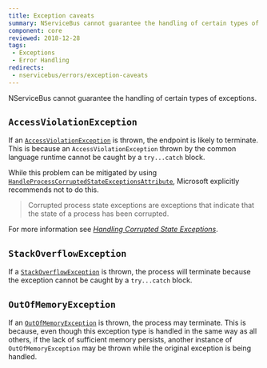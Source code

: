 ```yaml
---
title: Exception caveats
summary: NServiceBus cannot guarantee the handling of certain types of exceptions.
component: core
reviewed: 2018-12-28
tags:
 - Exceptions
 - Error Handling
redirects:
 - nservicebus/errors/exception-caveats
---
```


NServiceBus cannot guarantee the handling of certain types of exceptions.


## `AccessViolationException`

If an [`AccessViolationException`](https://msdn.microsoft.com/en-us/library/system.accessviolationexception.aspx) is thrown, the endpoint is likely to terminate. This is because an `AccessViolationException` thrown by the common language runtime cannot be caught by a `try...catch` block.

While this problem can be mitigated by using [`HandleProcessCorruptedStateExceptionsAttribute`](https://msdn.microsoft.com/en-us/library/system.runtime.exceptionservices.handleprocesscorruptedstateexceptionsattribute.aspx), Microsoft explicitly recommends not to do this.

> Corrupted process state exceptions are exceptions that indicate that the state of a process has been corrupted.

For more information see [_Handling Corrupted State Exceptions_](https://msdn.microsoft.com/en-us/magazine/dd419661.aspx#id0070035).


## `StackOverflowException`

If a [`StackOverflowException`](https://msdn.microsoft.com/en-us/library/system.stackoverflowexception.aspx) is thrown, the process will terminate because the exception cannot be caught by a `try...catch` block.


## `OutOfMemoryException`

If an [`OutOfMemoryException`](https://msdn.microsoft.com/en-us/library/system.outofmemoryexception.aspx) is thrown, the process may terminate. This is because, even though this exception type is handled in the same way as all others, if the lack of sufficient memory persists, another instance of `OutOfMemoryException` may be thrown while the original exception is being handled.
